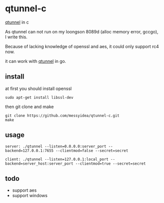 # qtunnel-c

[qtunnel](https://github.com/getqujing/qtunnel) in c


As qtunnel can not run on my loongson 8089d (alloc memory error, gccgo), I write this.

Because of lacking knowledge of openssl and aes, it could only support rc4 now.

it can work with [qtunnel](https://github.com/getqujing/qtunnel) in go.



install
---
at first you should install openssl
```
sudo apt-get install libssl-dev
```
then git clone and make
```
git clone https://github.com/messyidea/qtunnel-c.git
make
```





usage
---
```
server: ./qtunnel --listen=0.0.0.0:server_port --backend=127.0.0.1:7655 --clientmod=false --secret=secret

client: ./qtunnel --listen=127.0.0.1:local_port --backend=server_host:server_port --clientmod=true --secret=secret
```




todo
---
+ support aes
+ support windows
